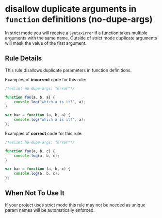 # disallow duplicate arguments in `function` definitions (no-dupe-args)

In strict mode you will receive a `SyntaxError` if a function takes multiple arguments with the same name.
Outside of strict mode duplicate arguments will mask the value of the first argument.

## Rule Details

This rule disallows duplicate parameters in function definitions.

Examples of **incorrect** code for this rule:

```js
/*eslint no-dupe-args: "error"*/

function foo(a, b, a) {
    console.log("which a is it?", a);
}

var bar = function (a, b, a) {
    console.log("which a is it?", a);
};
```

Examples of **correct** code for this rule:

```js
/*eslint no-dupe-args: "error"*/

function foo(a, b, c) {
    console.log(a, b, c);
}

var bar = function (a, b, c) {
    console.log(a, b, c);
};
```

## When Not To Use It

If your project uses strict mode this rule may not be needed as unique param names will be automatically enforced.
